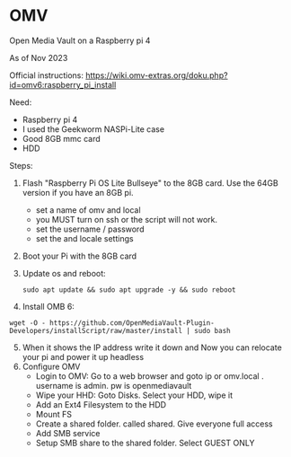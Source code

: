 # OMV
Open Media Vault on a Raspberry pi 4

As of Nov 2023

Official instructions: https://wiki.omv-extras.org/doku.php?id=omv6:raspberry_pi_install

Need:
  -  Raspberry pi 4
  -  I used the Geekworm NASPi-Lite case
  -  Good 8GB mmc card
  -  HDD

Steps:
  1) Flash "Raspberry Pi OS Lite Bullseye" to the 8GB card.  Use the 64GB version if you have an 8GB pi.
     - set a name of omv and local
     - you MUST turn on ssh or the script will not work.
     - set the username / password
     - set the and locale settings

  3) Boot your Pi with the 8GB card
  4) Update os and reboot:

         sudo apt update && sudo apt upgrade -y && sudo reboot
     
  5) Install OMB 6:

    wget -O - https://github.com/OpenMediaVault-Plugin-Developers/installScript/raw/master/install | sudo bash
    
  5) When it shows the IP address write it down and Now you can relocate your pi and power it up headless
  6) Configure OMV
     - Login to OMV: Go to a web browser and goto ip or omv.local .  username is admin.  pw is openmediavault
     - Wipe your HHD:  Goto Disks. Select your HDD, wipe it
     - Add an Ext4 Filesystem to the HDD
     - Mount FS
     - Create a shared folder.  called shared.  Give everyone full access
     - Add SMB service
     - Setup SMB share to the shared folder.  Select GUEST ONLY
